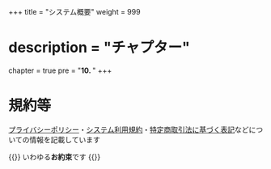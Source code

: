 +++
title = "システム概要"
weight = 999
# description = "チャプター"
chapter = true
pre = "<b>10. </b>"
+++


# 規約等

[プライバシーポリシー](/system/privacy-policy/)・[システム利用規約](/system/agree/)・[特定商取引法に基づく表記](/system/business-deal/)などについての情報を記載しています


{{<alice pos="right" icon="here">}}
いわゆる**お約束**です
{{</alice>}}